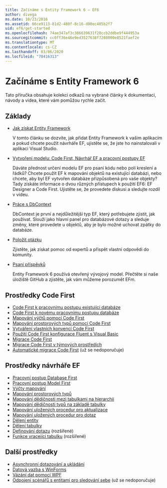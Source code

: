 ```yaml
---
title: Začínáme s Entity Framework 6 – EF6
author: divega
ms.date: 10/23/2016
ms.assetid: 66ce9113-81d2-480f-8c16-d00ec405b2f7
uid: ef6/get-started
ms.openlocfilehash: 74ae347af3c386639631f28ccb2ddbe9f444953a
ms.sourcegitcommit: cc0ff36e46e9ed3527638f7208000e8521faef2e
ms.translationtype: MT
ms.contentlocale: cs-CZ
ms.lasthandoff: 03/06/2020
ms.locfileid: "78416313"
---
```

# <a name="get-started-with-entity-framework-6"></a>Začínáme s Entity Framework 6

Tato příručka obsahuje kolekci odkazů na vybrané články k dokumentaci, návody a videa, které vám pomůžou rychle začít.

## <a name="fundamentals"></a>Základy

* [Jak získat Entity Framework](~/ef6/fundamentals/install.md)

  V tomto článku se dozvíte, jak přidat Entity Framework k vašim aplikacím a pokud chcete použít návrháře EF, ujistěte se, že jste ho nainstalovali v aplikaci Visual Studio.

* [Vytvoření modelu: Code First, Návrhář EF a pracovní postupy EF](~/ef6/modeling/index.md)

  Dáváte přednost určení modelu EF pro psaní kódu nebo polí kreslení a řádků?
Chcete použít EF k mapování objektů na existující databázi, nebo chcete, aby byl EF vytvořen databáze přizpůsobená pro vaše objekty?
Tady získáte informace o dvou různých přístupech k použití EF6: EF Designer a Code First.
Ujistěte se, že provedete diskusi a sledujte rozdíl v videu.

* [Práce s DbContext](~/ef6/fundamentals/working-with-dbcontext.md)

  DbContext je první a nejdůležitější typ EF, který potřebujete zjistit, jak používat. Slouží jako hlavní panel pro databázové dotazy a sleduje změny, které provedete u objektů, aby je bylo možné uchovat zpátky do databáze.

* [Položit otázku](~/ef6/resources/get-help.md)

  Zjistěte, jak získat pomoc od expertů a přispět vlastní odpovědi do komunity.

* [Psaní příspěvků](https://github.com/aspnet/EntityFramework6/)

  Entity Framework 6 používá otevřený vývojový model. Přečtěte si naše úložiště GitHub a zjistěte, jak vám můžeme porozumět EFm.

## <a name="code-first-resources"></a>Prostředky Code First

  - [Code First k pracovnímu postupu existující databáze](~/ef6/modeling/code-first/workflows/existing-database.md)
  - [Code First k novému pracovnímu postupu databáze](~/ef6/modeling/code-first/workflows/new-database.md)
  - [Mapování výčtů pomocí Code First](~/ef6/modeling/code-first/data-types/enums.md)
  - [Mapování prostorových typů pomocí Code First](~/ef6/modeling/code-first/data-types/spatial.md)
  - [Vytváření vlastních konvencí Code First](~/ef6/modeling/code-first/conventions/custom.md)
  - [Použití Code First konfigurace Fluent s Visual Basic](~/ef6/modeling/code-first/fluent/vb.md)
  - [Migrace Code First](~/ef6/modeling/code-first/migrations/index.md)
  - [Migrace Code First v týmových prostředích](~/ef6/modeling/code-first/migrations/teams.md)
  - [Automatické migrace Code First](~/ef6/modeling/code-first/migrations/automatic.md) (už se nedoporučuje)

## <a name="ef-designer-resources"></a>Prostředky návrháře EF
  - [Pracovní postup Database First](~/ef6/modeling/designer/workflows/database-first.md)
  - [Pracovní postup Model First](~/ef6/modeling/designer/workflows/model-first.md)
  - [Výčty mapování](~/ef6/modeling/designer/data-types/enums.md)
  - [Mapování prostorových typů](~/ef6/modeling/designer/data-types/spatial.md)
  - [Mapování dědičnosti mezi tabulkami na hierarchii](~/ef6/modeling/designer/inheritance/tph.md)
  - [Mapování dědičnosti typů na základě tabulky](~/ef6/modeling/designer/inheritance/tpt.md)
  - [Mapování uložených procedur pro aktualizace](~/ef6/modeling/designer/stored-procedures/cud.md)
  - [Mapování uložených procedur pro dotaz](~/ef6/modeling/designer/stored-procedures/query.md)
  - [Dělení entity](~/ef6/modeling/designer/entity-splitting.md)
  - [Dělení tabulky](~/ef6/modeling/designer/table-splitting.md)
  - [Definování dotazu](~/ef6/modeling/designer/advanced/defining-query.md) (rozšířené)
  - [Funkce vracející tabulku](~/ef6/modeling/designer/advanced/tvfs.md) (rozšířené)

## <a name="other-resources"></a>Další prostředky
  - [Asynchronní dotazování a ukládání](~/ef6/fundamentals/async.md)
  - [Datová vazba s WinForms](~/ef6/fundamentals/databinding/winforms.md)
  - [Vázání dat pomocí WPF](~/ef6/fundamentals/databinding/wpf.md)
  - [Odpojení scénářů s entitami pro sledování sebe](~/ef6/fundamentals/disconnected-entities/self-tracking-entities/walkthrough.md) (už se nedoporučuje)

